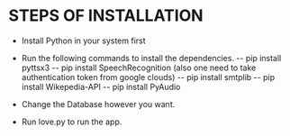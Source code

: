 # STEPS OF INSTALLATION

- Install Python in your system first
- Run the following commands to install the dependencies.
    -- pip install pyttsx3
    -- pip install SpeechRecognition (also one need to take authentication token from google clouds)
    -- pip install smtplib
    -- pip install Wikepedia-API
    -- pip install PyAudio

- Change the Database however you want.
- Run love.py to run the app.
